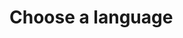 # Choose a language

<style>
  .button-language {
    display: block;
    font-size: 20px;
    margin-bottom: 20px;
  }
</style>
<a class="button-language" v-link="{path: '/' + item.value}" v-for="item in $route.langs" v-text="item.text + ($route.default_lang.text === item.text ? ' (default)' : '')"></a>
